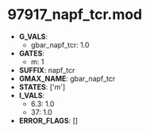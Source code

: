 # 97917_napf_tcr.mod

- **G_VALS**:
  - gbar_napf_tcr: 1.0
- **GATES**:
  - m: 1
- **SUFFIX**: napf_tcr
- **GMAX_NAME**: gbar_napf_tcr
- **STATES**: ['m']
- **I_VALS**:
  - 6.3: 1.0
  - 37: 1.0
- **ERROR_FLAGS**: []
